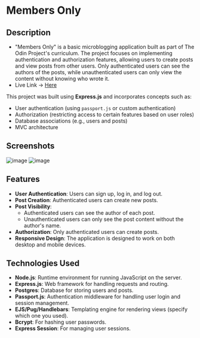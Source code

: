 # Members Only

## Description

- "Members Only" is a basic microblogging application built as part of The Odin Project's curriculum. The project focuses on implementing authentication and authorization features, allowing users to create posts and view posts from other users. Only authenticated users can see the authors of the posts, while unauthenticated users can only view the content without knowing who wrote it.
- Live Link -> [Here](https://members-only-htrq.onrender.com)

This project was built using **Express.js** and incorporates concepts such as:
- User authentication (using `passport.js` or custom authentication)
- Authorization (restricting access to certain features based on user roles)
- Database associations (e.g., users and posts)
- MVC architecture

## Screenshots
![image](https://github.com/user-attachments/assets/b9b114ba-40ee-4547-a465-4c2145d75c2c)
![image](https://github.com/user-attachments/assets/1bf9cf27-baba-49d5-a2c6-615fb2cd2b6a)
## Features

- **User Authentication**: Users can sign up, log in, and log out.
- **Post Creation**: Authenticated users can create new posts.
- **Post Visibility**:
  - Authenticated users can see the author of each post.
  - Unauthenticated users can only see the post content without the author's name.
- **Authorization**: Only authenticated users can create posts.
- **Responsive Design**: The application is designed to work on both desktop and mobile devices.

## Technologies Used

- **Node.js**: Runtime environment for running JavaScript on the server.
- **Express.js**: Web framework for handling requests and routing.
- **Postgres**: Database for storing users and posts.
- **Passport.js**: Authentication middleware for handling user login and session management.
- **EJS/Pug/Handlebars**: Templating engine for rendering views (specify which one you used).
- **Bcrypt**: For hashing user passwords.
- **Express Session**: For managing user sessions.
